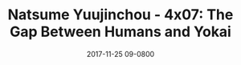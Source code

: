 ---
layout: entry.pug
title: "Natsume Yuujinchou - 4x07: The Gap Between Humans and Yokai"
date: 2017-11-25 09-0800
publishDate: 2017-12-31T00:00:00 -0800
broadcastDate: 2012-02-13 09-0800
categories: watchthroughs anime natsume-yuujinchou
draft: true
---